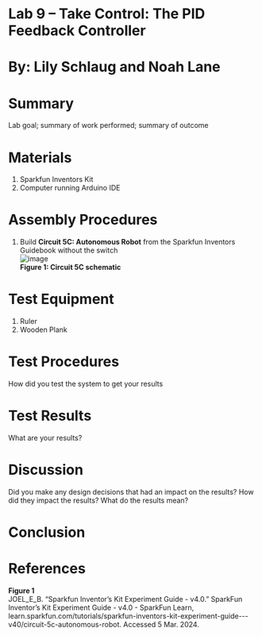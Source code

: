 # Lab 9 – Take Control: The PID Feedback Controller 

# By: Lily Schlaug and Noah Lane
# Summary
Lab goal; summary of work performed; summary of outcome

# Materials
1. Sparkfun Inventors Kit  
2. Computer running Arduino IDE  
# Assembly Procedures
1. Build __Circuit 5C: Autonomous Robot__ from the Sparkfun Inventors Guidebook without the switch  
![image](https://github.com/npla225/BAE305-SP24-Lab9/assets/156371043/d6559943-b997-4331-a037-47834da85006)  
**Figure 1: Circuit 5C schematic**

# Test Equipment
1. Ruler
2. Wooden Plank  
# Test Procedures
How did you test the system to get your results
# Test Results
What are your results?
# Discussion
Did you make any design decisions that had an impact on the results? How did they impact the results? What do the results mean?
# Conclusion

# References
**Figure 1**  
JOEL_E_B. “Sparkfun Inventor’s Kit Experiment Guide - v4.0.” SparkFun Inventor’s Kit Experiment Guide - v4.0 - SparkFun Learn, learn.sparkfun.com/tutorials/sparkfun-inventors-kit-experiment-guide---v40/circuit-5c-autonomous-robot. Accessed 5 Mar. 2024.
